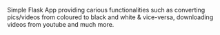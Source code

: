 Simple Flask App providing carious functionalities such as converting pics/videos from coloured to black and white & vice-versa, downloading videos from youtube and much more.
